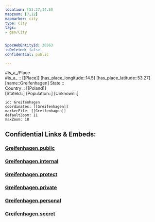 ```yaml
---
location: [53.27,14.5] 
mapzoom: [7,12] 
mapmarker: city 
type: City
tags:
- geo/City


SpocWebEntityId: 30563
isDeleted: false
confidential: public

---
```

#is_a_/Place  
#is_a_ :: [[Place]] 
[has_place_longitude::14.5] 
[has_place_latitude::53.27] 
[name::Greifenhagen] 
State ::  
Country :: [[Poland]]  
[StateId::] 
[Population::] 
[Unknown::] 


```leaflet
id: Greifenhagen
coordinates: [[Greifenhagen]] 
markerFile: [[Greifenhagen]] 
defaultZoom: 11 
maxZoom: 18
```


## Confidential Links & Embeds: 

### [Greifenhagen.public](/_public/\Earth\Continent\Europe\Europe~East\Poland\Provinces~Poland\West_Pomeranian\CityGreifenhagen.public.md) 

### [Greifenhagen.internal](/_internal/\Earth\Continent\Europe\Europe~East\Poland\Provinces~Poland\West_Pomeranian\CityGreifenhagen.internal.md) 

### [Greifenhagen.protect](/_protect/\Earth\Continent\Europe\Europe~East\Poland\Provinces~Poland\West_Pomeranian\CityGreifenhagen.protect.md) 

### [Greifenhagen.private](/_private/\Earth\Continent\Europe\Europe~East\Poland\Provinces~Poland\West_Pomeranian\CityGreifenhagen.private.md) 

### [Greifenhagen.personal](/_personal/\Earth\Continent\Europe\Europe~East\Poland\Provinces~Poland\West_Pomeranian\CityGreifenhagen.personal.md) 

### [Greifenhagen.secret](/_secret/\Earth\Continent\Europe\Europe~East\Poland\Provinces~Poland\West_Pomeranian\CityGreifenhagen.secret.md)

